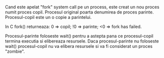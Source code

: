 Cand este apelat "fork" system call pe un process, este creat un nou proces numit proces copil.
Procesul original poarta denumirea de proces parinte.
Procesul-copil este un o copie a parintelui.

In C fork() returneaza:   0 => copil; !0 => parinte; <0 => fork has failed.

Procesul-parinte foloseste wait() pentru a astepta pana ce procesul-copil termina executia si elibereaza resursele.
Daca procesul-parinte nu foloseste wait() procesul-copil nu va elibera resursele si va fi considerat un proces "zombie". 
